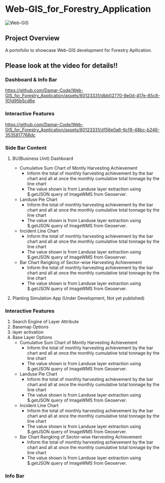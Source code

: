# Web-GIS_for_Forestry_Application


![Web-GIS](https://github.com/Damar-Code/Web-GIS_for_Forestry_Application/assets/60123331/0030b214-a781-4e72-a980-1b7609e96fc4)

## Project Overview
A portofolio to showcase Web-GIS development for Forestry Apllication. 

## Please look at the video for details!!
### Dashboard & Info Bar
https://github.com/Damar-Code/Web-GIS_for_Forestry_Application/assets/60123331/dbb02770-8e0d-417e-85c8-101d95b5cd6e

### Interactive Features
https://github.com/Damar-Code/Web-GIS_for_Forestry_Application/assets/60123331/d156e0a6-6cf8-48bc-b246-3535817768dc
### Side Bar Content 
   1. BU(Business Unit) Dashboard
      * Cumulative Sum Chart of Montly Harvesting Achievement
        - Inform the total of monthly harvesting achievement by the bar chart and all at once the monthly cumulative total tonnage by the line chart
        - The value shown is from Landuse layer extraction using $.getJSON query of ImageWMS from Geoserver.
      * Landuse Pie Chart
        - Inform the total of monthly harvesting achievement by the bar chart and all at once the monthly cumulative total tonnage by the line chart
        - The value shown is from Landuse layer extraction using $.getJSON query of ImageWMS from Geoserver.
      * Incident Line Chart
        - Inform the total of monthly harvesting achievement by the bar chart and all at once the monthly cumulative total tonnage by the line chart
        - The value shown is from Landuse layer extraction using $.getJSON query of ImageWMS from Geoserver.
      * Bar Chart Rangking of Sector-wise Harvesting Achievement
        - Inform the total of monthly harvesting achievement by the bar chart and all at once the monthly cumulative total tonnage by the line chart
        - The value shown is from Landuse layer extraction using $.getJSON query of ImageWMS from Geoserver.

   2. Planting Simulation App (Under Development, Not yet published)
      
### Interactive Features 
   1. Search Engine of Layer Attribute
   2. Basemap Options
   3. layer activation
   4. Base Layer Options
      * Cumulative Sum Chart of Montly Harvesting Achievement
        - Inform the total of monthly harvesting achievement by the bar chart and all at once the monthly cumulative total tonnage by the line chart
        - The value shown is from Landuse layer extraction using $.getJSON query of ImageWMS from Geoserver.
      * Landuse Pie Chart
        - Inform the total of monthly harvesting achievement by the bar chart and all at once the monthly cumulative total tonnage by the line chart
        - The value shown is from Landuse layer extraction using $.getJSON query of ImageWMS from Geoserver.
      * Incident Line Chart
        - Inform the total of monthly harvesting achievement by the bar chart and all at once the monthly cumulative total tonnage by the line chart
        - The value shown is from Landuse layer extraction using $.getJSON query of ImageWMS from Geoserver.
      * Bar Chart Rangking of Sector-wise Harvesting Achievement
        - Inform the total of monthly harvesting achievement by the bar chart and all at once the monthly cumulative total tonnage by the line chart
        - The value shown is from Landuse layer extraction using $.getJSON query of ImageWMS from Geoserver.
   

### Info Bar 

